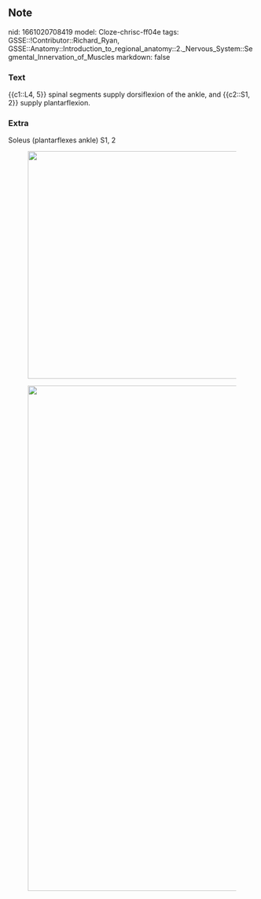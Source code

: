 ## Note
nid: 1661020708419
model: Cloze-chrisc-ff04e
tags: GSSE::!Contributor::Richard_Ryan, GSSE::Anatomy::Introduction_to_regional_anatomy::2._Nervous_System::Segmental_Innervation_of_Muscles
markdown: false

### Text
<div class="toggle">
  {{c1::L4, 5}} spinal segments supply dorsiflexion of the ankle,
  and {{c2::S1, 2}} supply plantarflexion.
</div>

### Extra
<p id="285bc1dc-bf39-4ecd-8457-42e6203ac9e9" class="">Soleus
(plantarflexes ankle) S1, 2
<figure id="595e32a2-1faa-4210-9025-ceeffde878e4" class="image">
  <a href= 
  "Segmental%20Innervation%20of%20Muscles%207d63896baca647afbed74c6676ac4e89/Untitled%205.png">
  <img style="width:463px" src= 
  "cfaa2813378950ec5d86eda57343e5d801997a74.png"></a>
</figure>
<figure id="7c847e1e-00f0-47a9-bac4-35fa2a27badc" class="image">
  <a href= 
  "Segmental%20Innervation%20of%20Muscles%207d63896baca647afbed74c6676ac4e89/Untitled%206.png">
  <img style="width:1028px" src= 
  "b1babc013cbe8de86aa70e6c101d1606e449d8dc.png"></a>
</figure>
